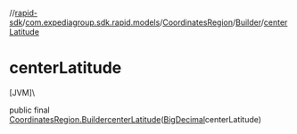 //[rapid-sdk](../../../../index.md)/[com.expediagroup.sdk.rapid.models](../../index.md)/[CoordinatesRegion](../index.md)/[Builder](index.md)/[centerLatitude](center-latitude.md)

# centerLatitude

[JVM]\

public final [CoordinatesRegion.Builder](index.md)[centerLatitude](center-latitude.md)([BigDecimal](https://docs.oracle.com/javase/8/docs/api/java/math/BigDecimal.html)centerLatitude)
